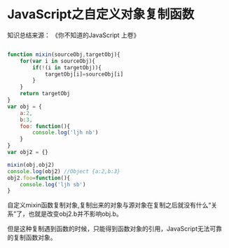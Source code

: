 # JavaScript之自定义对象复制函数

知识总结来源： 《你不知道的JavaScript 上卷》

``` javascript

function mixin(sourceObj,targetObj){
    for(var i in sourceObj){
        if(!(i in targetObj)){
            targetObj[i]=sourceObj[i]
        }
    }
    return targetObj
}
var obj = {
    a:2,
    b:3, 
    foo: function(){
        console.log('ljh nb')
    }
}
var obj2 = {}

mixin(obj,obj2)
console.log(obj2) //Object {a:2,b:3}
obj2.foo=function(){
    console.log('ljh sb')
}

```

自定义mixin函数复制对象,复制出来的对象与源对象在复制之后就没有什么“关系”了，也就是改变obj2.b并不影响obj.b。

但是这种复制遇到函数的时候，只能得到函数对象的引用，JavaScript无法可靠的复制函数对象。
